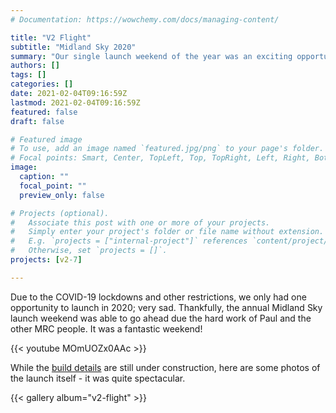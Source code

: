 ```yaml
---
# Documentation: https://wowchemy.com/docs/managing-content/

title: "V2 Flight"
subtitle: "Midland Sky 2020"
summary: "Our single launch weekend of the year was an exciting opportunity to fly the big V2"
authors: []
tags: []
categories: []
date: 2021-02-04T09:16:59Z
lastmod: 2021-02-04T09:16:59Z
featured: false
draft: false

# Featured image
# To use, add an image named `featured.jpg/png` to your page's folder.
# Focal points: Smart, Center, TopLeft, Top, TopRight, Left, Right, BottomLeft, Bottom, BottomRight.
image:
  caption: ""
  focal_point: ""
  preview_only: false

# Projects (optional).
#   Associate this post with one or more of your projects.
#   Simply enter your project's folder or file name without extension.
#   E.g. `projects = ["internal-project"]` references `content/project/deep-learning/index.md`.
#   Otherwise, set `projects = []`.
projects: [v2-7]

---
```


Due to the COVID-19 lockdowns and other restrictions, we only had one opportunity to launch in 2020; very sad. Thankfully, the annual Midland Sky launch weekend was able to go ahead due the hard work of Paul and the other MRC people. It was a fantastic weekend!

{{< youtube MOmUOZx0AAc >}}

While the [build details](/docs/builds/v2) are still under construction, here are some photos of the launch itself - it was quite spectacular.

{{< gallery album="v2-flight" >}}
